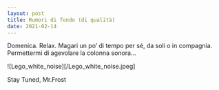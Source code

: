 ```yaml
---
layout: post
title: Rumori di fondo (di qualità)
date: 2021-02-14
---
```


Domenica. Relax. Magari un po’ di tempo per sé, da soli o in compagnia.
Permettermi di agevolare la colonna sonora...

![Lego_white_noise][/Lego_white_noise.jpeg]

Stay Tuned, Mr.Frost 